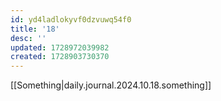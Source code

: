 ```yaml
---
id: yd4ladlokyvf0dzvuwq54f0
title: '18'
desc: ''
updated: 1728972039982
created: 1728903730370
---
```


[[Something|daily.journal.2024.10.18.something]]